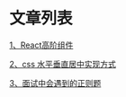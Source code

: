 # 文章列表

[1、React高阶组件](https://github.com/louzhedong/blog/issues/1)

[2、css 水平垂直居中实现方式](https://github.com/louzhedong/blog/issues/2)

[3、面试中会遇到的正则题](https://github.com/louzhedong/blog/issues/3)
